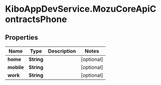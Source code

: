 # KiboAppDevService.MozuCoreApiContractsPhone

## Properties

Name | Type | Description | Notes
------------ | ------------- | ------------- | -------------
**home** | **String** |  | [optional] 
**mobile** | **String** |  | [optional] 
**work** | **String** |  | [optional] 


